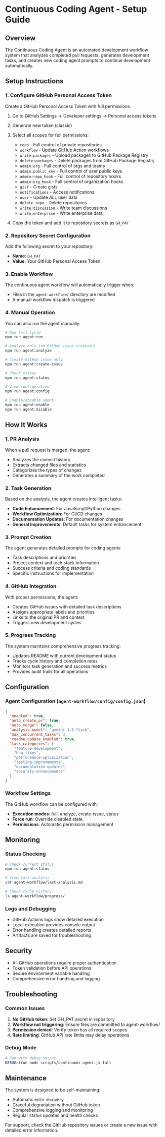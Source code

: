 # Continuous Coding Agent - Setup Guide

## Overview

The Continuous Coding Agent is an automated development workflow system that analyzes completed pull requests, generates development tasks, and creates new coding agent prompts to continue development automatically.

## Setup Instructions

### 1. Configure GitHub Personal Access Token

Create a GitHub Personal Access Token with full permissions:

1. Go to GitHub Settings → Developer settings → Personal access tokens
2. Generate new token (classic)
3. Select all scopes for full permissions:
   - `repo` - Full control of private repositories
   - `workflow` - Update GitHub Action workflows
   - `write:packages` - Upload packages to GitHub Package Registry
   - `delete:packages` - Delete packages from GitHub Package Registry
   - `admin:org` - Full control of orgs and teams
   - `admin:public_key` - Full control of user public keys
   - `admin:repo_hook` - Full control of repository hooks
   - `admin:org_hook` - Full control of organization hooks
   - `gist` - Create gists
   - `notifications` - Access notifications
   - `user` - Update ALL user data
   - `delete_repo` - Delete repositories
   - `write:discussion` - Write team discussions
   - `write:enterprise` - Write enterprise data

4. Copy the token and add it to repository secrets as `GH_PAT`

### 2. Repository Secret Configuration

Add the following secret to your repository:

- **Name**: `GH_PAT`
- **Value**: Your GitHub Personal Access Token

### 3. Enable Workflow

The continuous agent workflow will automatically trigger when:
- Files in the `agent-workflow/` directory are modified
- A manual workflow dispatch is triggered

### 4. Manual Operation

You can also run the agent manually:

```bash
# Run full cycle
npm run agent:run

# Analyze only (no GitHub issue creation)
npm run agent:analyze

# Create GitHub issue only
npm run agent:create-issue

# Check status
npm run agent:status

# View configuration
npm run agent:config

# Enable/disable agent
npm run agent:enable
npm run agent:disable
```

## How It Works

### 1. PR Analysis
When a pull request is merged, the agent:
- Analyzes the commit history
- Extracts changed files and statistics
- Categorizes the types of changes
- Generates a summary of the work completed

### 2. Task Generation
Based on the analysis, the agent creates intelligent tasks:
- **Code Enhancement**: For JavaScript/Python changes
- **Workflow Optimization**: For CI/CD changes
- **Documentation Updates**: For documentation changes
- **General Improvements**: Default tasks for system enhancement

### 3. Prompt Creation
The agent generates detailed prompts for coding agents:
- Task descriptions and priorities
- Project context and tech stack information
- Success criteria and coding standards
- Specific instructions for implementation

### 4. GitHub Integration
With proper permissions, the agent:
- Creates GitHub issues with detailed task descriptions
- Assigns appropriate labels and priorities
- Links to the original PR and context
- Triggers new development cycles

### 5. Progress Tracking
The system maintains comprehensive progress tracking:
- Updates README with current development status
- Tracks cycle history and completion rates
- Monitors task generation and success metrics
- Provides audit trails for all operations

## Configuration

### Agent Configuration (`agent-workflow/config/config.json`)
```json
{
  "enabled": true,
  "auto_create_pr": true,
  "auto_merge": false,
  "analysis_model": "gemini-1.5-flash",
  "max_concurrent_tasks": 3,
  "readme_update_enabled": true,
  "task_categories": [
    "feature-development",
    "bug-fixes",
    "performance-optimization",
    "testing-improvements",
    "documentation-updates",
    "security-enhancements"
  ]
}
```

### Workflow Settings
The GitHub workflow can be configured with:
- **Execution modes**: full, analyze, create-issue, status
- **Force run**: Override disabled state
- **Permissions**: Automatic permission management

## Monitoring

### Status Checking
```bash
# Check current status
npm run agent:status

# View last analysis
cat agent-workflow/last-analysis.md

# Check cycle history
ls agent-workflow/progress/
```

### Logs and Debugging
- GitHub Actions logs show detailed execution
- Local execution provides console output
- Error handling creates detailed reports
- Artifacts are saved for troubleshooting

## Security

- All GitHub operations require proper authentication
- Token validation before API operations
- Secure environment variable handling
- Comprehensive error handling and logging

## Troubleshooting

### Common Issues
1. **No GitHub token**: Set GH_PAT secret in repository
2. **Workflow not triggering**: Ensure files are committed to agent-workflow/
3. **Permission denied**: Verify token has all required scopes
4. **Rate limiting**: GitHub API rate limits may delay operations

### Debug Mode
```bash
# Run with debug output
DEBUG=true node scripts/continuous-agent.js full
```

## Maintenance

The system is designed to be self-maintaining:
- Automatic error recovery
- Graceful degradation without GitHub token
- Comprehensive logging and monitoring
- Regular status updates and health checks

For support, check the GitHub repository issues or create a new issue with detailed error information.